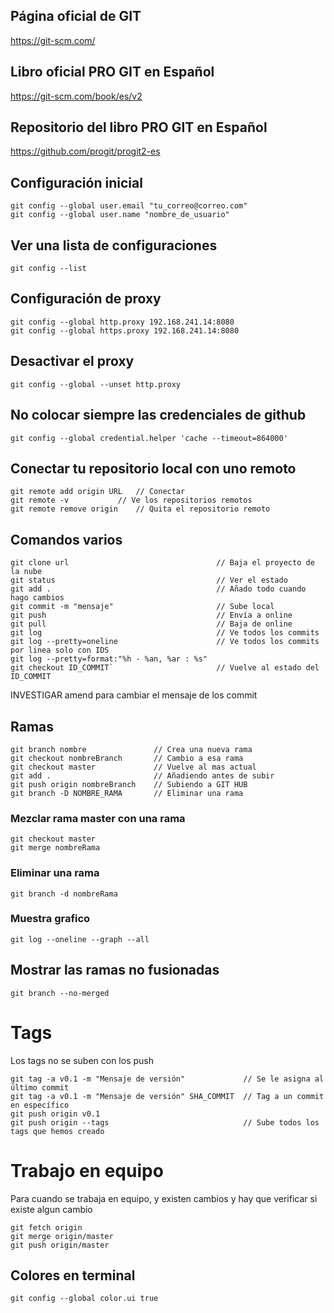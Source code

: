 ## Página oficial de GIT
https://git-scm.com/

## Libro oficial PRO GIT en Español
https://git-scm.com/book/es/v2

## Repositorio del libro PRO GIT en Español
https://github.com/progit/progit2-es

## Configuración inicial
```
git config --global user.email "tu_correo@correo.com"
git config --global user.name "nombre_de_usuario"
```

## Ver una lista de configuraciones
```
git config --list
```

## Configuración de proxy
```
git config --global http.proxy 192.168.241.14:8080
git config --global https.proxy 192.168.241.14:8080 
```

## Desactivar el proxy
```
git config --global --unset http.proxy
```

## No colocar siempre las credenciales de github
```
git config --global credential.helper 'cache --timeout=864000'
```

## Conectar tu repositorio local con uno remoto
```
git remote add origin URL	// Conectar
git remote -v			// Ve los repositorios remotos
git remote remove origin	// Quita el repositorio remoto
```
## Comandos varios
```
git clone url                                 // Baja el proyecto de la nube
git status                                    // Ver el estado
git add .                                     // Añado todo cuando hago cambios
git commit -m "mensaje"                       // Sube local
git push                                      // Envía a online
git pull                                      // Baja de online
git log                                       // Ve todos los commits
git log --pretty=oneline                      // Ve todos los commits por linea solo con IDS
git log --pretty=format:"%h - %an, %ar : %s"
git checkout ID_COMMIT`                       // Vuelve al estado del ID_COMMIT
```
INVESTIGAR amend para cambiar el mensaje de los commit

## Ramas
```
git branch nombre               // Crea una nueva rama
git checkout nombreBranch       // Cambio a esa rama
git checkout master             // Vuelve al mas actual
git add .                       // Añadiendo antes de subir
git push origin nombreBranch    // Subiendo a GIT HUB
git branch -D NOMBRE_RAMA       // Eliminar una rama
```

### Mezclar rama master con una rama
```
git checkout master
git merge nombreRama
```
### Eliminar una rama
```
git branch -d nombreRama
```
### Muestra grafico
```
git log --oneline --graph --all
```

## Mostrar las ramas no fusionadas
```
git branch --no-merged
```

# Tags
Los tags no se suben con los push
```
git tag -a v0.1 -m "Mensaje de versión"             // Se le asigna al último commit
git tag -a v0.1 -m "Mensaje de versión"	SHA_COMMIT  // Tag a un commit en específico
git push origin v0.1
git push origin --tags                              // Sube todos los tags que hemos creado
```

# Trabajo en equipo

Para cuando se trabaja en equipo, y existen cambios y hay que verificar si existe algun cambio
```
git fetch origin
git merge origin/master
git push origin/master
```

## Colores en terminal
```
git config --global color.ui true
```
